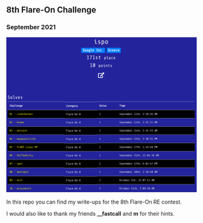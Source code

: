 

## 8th Flare-On Challenge
### September 2021

![alt text](win.png "")

In this repo you can find my write-ups for the 8th Flare-On RE contest.

I would also like to thank my friends **__fastcall** and **m** for their hints.



